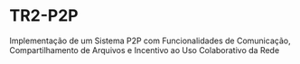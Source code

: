 # TR2-P2P
Implementação de um Sistema P2P com Funcionalidades de Comunicação, Compartilhamento de Arquivos e Incentivo ao Uso Colaborativo da Rede 

